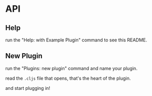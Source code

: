 # API

## Help

run the "Help: with Example Plugin" command to see this README.

## New Plugin

run the "Plugins: new plugin" command and name your plugin.

read the `.cljs` file that opens, that's the heart of the plugin.

and start plugging in!
